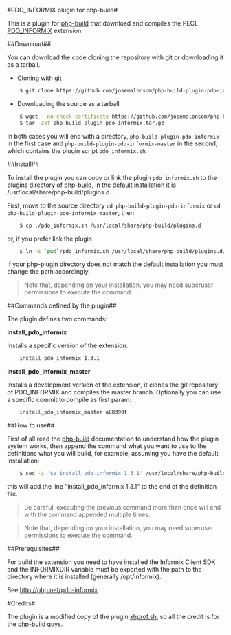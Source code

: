 #PDO_INFORMIX plugin for php-build#

This is a plugin for [php-build](https://github.com/CHH/php-build) that
download and compiles the PECL
[PDO_INFORMIX](http://pecl.php.net/package/PDO_INFORMIX) extension.

##Download##

You can download the code cloning the repository with git or downloading
it as a tarball.

- Cloning with git

```sh
    $ git clone https://github.com/josemalonsom/php-build-plugin-pdo-informix.git
```
- Downloading the source as a tarball

```sh
    $ wget --no-check-certificate https://github.com/josemalonsom/php-build-plugin-pdo-informix/archive/master.tar.gz -O php-build-plugin-pdo-informix.tar.gz
    $ tar -zxf php-build-plugin-pdo-informix.tar.gz
```

In both cases you will end with a directory, `php-build-plugin-pdo-informix`
in the first case and `php-build-plugin-pdo-informix-master` in the second,
which contains the plugin script `pdo_informix.sh`.

##Install##

To install the plugin you can copy or link the plugin `pdo_informix.sh`
to the plugins directory of php-build, in the default installation it is
/usr/local/share/php-build/plugins.d .

First, move to the source directory `cd php-build-plugin-pdo-informix`
or `cd php-build-plugin-pdo-informix-master`, then

```sh
    $ cp ./pdo_informix.sh /usr/local/share/php-build/plugins.d
```

or, if you prefer link the plugin

```sh
    $ ln -s `pwd`/pdo_informix.sh /usr/local/share/php-build/plugins.d/
```

if your php-plugin directory does not match the default installation you must
change the path accordingly.

> Note that, depending on your installation, you may need superuser permissions to execute the command.

##Commands defined by the plugin##

The plugin defines two commands:

**install_pdo_informix**

Installs a specific version of the extension:

```sh
    install_pdo_informix 1.3.1
```

**install_pdo_informix_master**

Installs a development version of the extension, it clones the git repository
of PDO_INFORMIX and compiles the master branch. Optionally you can use a specific
commit to compile as first param:

```sh
    install_pdo_informix_master a88390f
```

##How to use##

First of all read the [php-build](https://github.com/CHH/php-build) documentation
to understand how the plugin system works, then append the command what you want
to use to the definitions what you will build, for example, assuming you
have the default installation:

```sh
    $ sed -i '$a install_pdo_informix 1.3.1' /usr/local/share/php-build/plugins.d/definitions/5.5.18
```
this will add the line "install_pdo_informix 1.3.1" to the end of the definition file.

> Be careful, executing the previous command more than once will end with the command appended multiple times.

> Note that, depending on your installation, you may need superuser permissions to execute the command.

##Prerequisites##

For build the extension you need to have installed the Informix Client SDK
and the INFORMIXDIR variable must be exported with the path to the
directory where it is installed (generally /opt/informix).

See http://php.net/pdo-informix .

#Credits#

The plugin is a modified copy of the plugin [xhprof.sh](https://github.com/CHH/php-build/blob/master/share/php-build/plugins.d/xhprof.sh), so all the credit is for the [php-build](https://github.com/CHH/php-build) guys.
